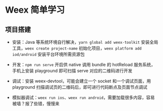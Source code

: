 # Weex 简单学习

## 项目搭建

+ 安装：Java 等系统环境自行解决，`yarn global add weex-toolkit` 安装全局工具，`weex create project-name` 初始化项目，`weex platform add iod/android` 安装平台环境所需资源包

+ 开发：`npm run serve` 开启供 native 调用 bundle 的 hotReload 服务系统，手机上安装 playground 即可扫描 serve 对应的二维码进行开发

+ 调试：安装 weex-devtool，可能会建立一个 socket 和一个调试页面，用 playground 扫描调试页的二维码后，即可进行代码断点及页面节点调试

+ 模拟器调试：`weex run ios`、`weex run android`，需要加载很多内容，容易被墙？报了些错，慢慢来
